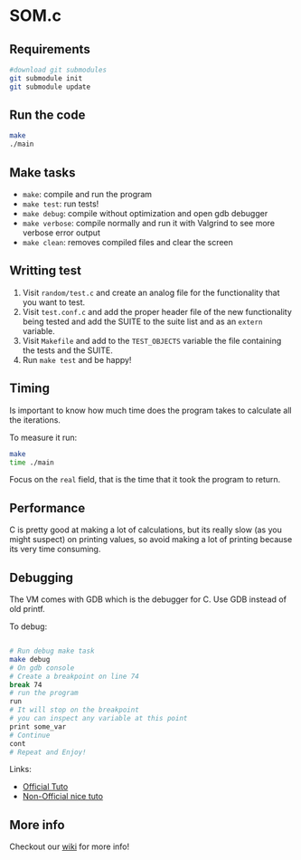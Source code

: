 SOM.c
=====

## Requirements

```sh
#download git submodules
git submodule init
git submodule update
```


## Run the code



```bash
make
./main
```

## Make tasks

- `make`: compile and run the program
- `make test`: run tests!
- `make debug`: compile without optimization and open gdb debugger
- `make verbose`: compile normally and run it with Valgrind to see more verbose error output
- `make clean`: removes compiled files and clear the screen


## Writting test

1. Visit `random/test.c` and create an analog file for the functionality that you want to test.
2. Visit `test.conf.c` and add the proper header file of the new functionality being tested and add the SUITE to the suite list and as an `extern` variable.
3. Visit `Makefile` and add to the `TEST_OBJECTS` variable the file containing the tests and the SUITE.
4. Run `make test` and be happy!

## Timing


Is important to know how much time does the program takes to calculate
all the iterations.

To measure it run:

```bash
make
time ./main
```

Focus on the `real` field, that is the time that it took the program to return.


## Performance

C is pretty good at making a lot of calculations, but its really slow (as you might suspect)
on printing values, so avoid making a lot of printing because its very time consuming.


## Debugging

The VM comes with GDB which is the debugger for C.
Use GDB instead of old printf.



To debug:
```bash

# Run debug make task
make debug
# On gdb console
# Create a breakpoint on line 74
break 74
# run the program
run
# It will stop on the breakpoint
# you can inspect any variable at this point
print some_var
# Continue
cont
# Repeat and Enjoy!
```

Links:

- [Official Tuto](http://www.cs.cmu.edu/~gilpin/tutorial/)
- [Non-Official nice tuto](http://www.thegeekstuff.com/2010/03/debug-c-program-using-gdb/)


## More info

Checkout our [wiki](https://github.com/franleplant/SOM.c/wiki)
for more info!

